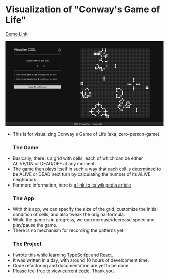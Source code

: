 # Visualization of "Conway's Game of Life"

<a href="https://conway-game-of-life-renderer.vercel.app/">Demo Link</a>

![Game Screen](./game_screen.png)

<ul>
    <li> This is for visualizing Conway's Game of Life (aka, zero-person-game). </li>
    <h3>The Game</h3>
    <li> Basically, there is a grid with cells, each of which can be either ALIVE/ON or DEAD/OFF at any moment.</li>
    <li> The game then plays itself in such a way that each cell is determined to be ALIVE or DEAD next turn by calculating the number of its ALIVE neighbours. </li>
    <li>For more information, here is <a href="https://en.wikipedia.org/wiki/Conway%27s_Game_of_Life">a link to its wikipedia article</a></li>
</ul>
<ul>
    <h3>The App</h3>
    <li>With this app, we can specify the size of the grid, customize the initial condition of cells, and also tweak the original formula.</li>
    <li>While the game is in progress, we can increase/decrease speed and play/pause the game.</li>
    <li>There is no mechanism for recording the patterns yet.</li>
    <h3>The Project</h3>
    <li>I wrote this while learning TypeScript and React.</li>
    <li>It was written in a day, with around 10 hours of development time.</li>
    <li>Code refactoring and documentation are yet to be done.</li>
    <li>Please feel free to <a href="github.com/swunoo/ConwayGameOfLife-Renderer">view current code</a>. Thank you.</li>
</ul>
